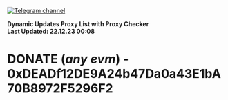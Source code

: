 [![Telegram channel](https://img.shields.io/endpoint?url=https://runkit.io/damiankrawczyk/telegram-badge/branches/master?url=https://t.me/n4z4v0d)](https://t.me/n4z4v0d) 

**Dynamic Updates Proxy List with Proxy Checker**  
**Last Updated: 22.12.23 00:08**

# DONATE (_any evm_) - 0xDEADf12DE9A24b47Da0a43E1bA70B8972F5296F2
